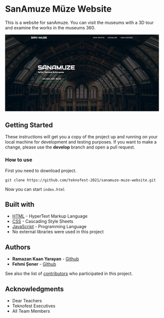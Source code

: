 # SanAmuze Müze Website

This is a website for sanAmuze. You can visit the museums with a 3D tour and examine the works in the museums 360.

<img src="./assets/images/screenshot-home.png">

## Getting Started

These instructions will get you a copy of the project up and running on your local machine for development and testing purposes. If you want to make a change, please use the **develop** branch and open a pull request.

### How to use
First you need to download project.
```
git clone https://github.com/teknofest-2021/sanamuze-muze-website.git
```
Now you can start ``index.html``

## Built with

* [HTML](https://tr.wikipedia.org/wiki/HTML) - HyperText Markup Language
* [CSS](https://tr.wikipedia.org/wiki/CSS) - Cascading Style Sheets
* [JavaScript](https://www.javascript.com/) - Programming Language
* No external libraries were used in this project

## Authors

* **Ramazan Kaan Yarayan** - [Github](https://github.com/rknyryn)
* **Fehmi Şener** - [Github](https://github.com/fehmiisener)

See also the list of [contributors](https://github.com/teknofest-2021/sanamuze-mobile-app/contributors) who participated in this project.

## Acknowledgments

* Dear Teachers
* Teknofest Executives
* All Team Members
